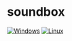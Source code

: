 # soundbox

[![Windows](https://github.com/indy256/soundbox/actions/workflows/win.yml/badge.svg)](https://github.com/indy256/soundbox/actions/workflows/win.yml)
[![Linux](https://github.com/indy256/soundbox/actions/workflows/linux.yml/badge.svg)](https://github.com/indy256/soundbox/actions/workflows/linux.yml)
